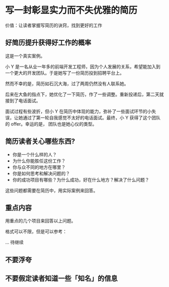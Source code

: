# 写一封彰显实力而不失优雅的简历

价值：让读者掌握写简历的诀窍，找到更好的工作

## 好简历提升获得好工作的概率

这是一个真实案例。

小 Y 是一名从业一年多的前端开发工程师，因为个人发展的关系，希望能加入到一个更大的开发团队。于是她写了一份简历投到招聘平台上。

然而不幸的是，简历如石沉大海，过了两周仍然没有人联系她。

后来在大鱼的指点下，她优化了一下简历，作了一些调整。重新投递后，第二天就接到了电话面试。

面试过程有些波折，但小 Y 在简历中体现的能力，弥补了一些面试环节的小失误，让她通过了第一轮自我感觉不太好的电话面试。最终，小 Y 获得了这个团队的 offer。幸运的是， 团队也是她心仪的类型。

## 简历读者关心哪些东西?

* 你是一个什么样的人？
* 为什么你能胜任这份工作？
* 你与众不同的地方在哪里？
* 你是如何思考和解决问题的？
* 你的成功项目有哪些？为什么成功，好在什么地方？解决了什么问题？

这些问题都需要在简历中，用实际案例来回答。

## 重点内容

用重点的几个项目来回答以上问题。

格式可以不限，但是可以参考：

... 待继续

## 不要浮夸
## 不要假定读者知道一些「知名」的信息
